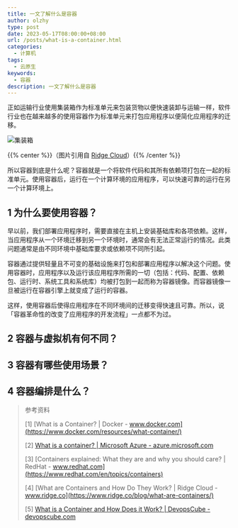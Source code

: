 ```yaml
---
title: 一文了解什么是容器
author: olzhy
type: post
date: 2023-05-17T08:00:00+08:00
url: /posts/what-is-a-container.html
categories:
  - 计算机
tags:
  - 云原生
keywords:
  - 容器
description: 一文了解什么是容器
---
```


正如运输行业使用集装箱作为标准单元来包装货物以便快速装卸与运输一样，软件行业也在越来越多的使用容器作为标准单元来打包应用程序以便简化应用程序的迁移。

![集装箱](https://olzhy.github.io/static/images/uploads/2023/05/physical-containers.jpg#center)

{{% center %}}（图片引用自 [Ridge Cloud](https://www.ridge.co/blog/what-are-containers/)）{{% /center %}}

所以容器到底是什么呢？容器就是一个将软件代码和其所有依赖项打包在一起的标准单元。使用容器后，运行在一个计算环境的应用程序，可以快速可靠的运行在另一个计算环境上。

## 1 为什么要使用容器？

早以前，我们部署应用程序时，需要直接在主机上安装基础库和各项依赖。这样，当应用程序从一个环境迁移到另一个环境时，通常会有无法正常运行的情况。此类问题通常是由不同环境中基础库要求或依赖项不同所引起。

容器通过提供轻量且不可变的基础设施来打包和部署应用程序以解决这个问题。使用容器时，应用程序以及运行该应用程序所需的一切（包括：代码、配置、依赖包、运行时、系统工具和系统库）均被打包到一起而称为容器镜像。而容器镜像一旦被运行在容器引擎上就变成了运行的容器。

这样，使用容器后使得应用程序在不同环境间的迁移变得快速且可靠。所以，说「容器革命性的改变了应用程序的开发流程」一点都不为过。

## 2 容器与虚拟机有何不同？

## 3 容器有哪些使用场景？

## 4 容器编排是什么？

> 参考资料
>
> [1] [What is a Container? | Docker - www.docker.com](https://www.docker.com/resources/what-container/)
>
> [2] [What is a container? | Microsoft Azure - azure.microsoft.com](https://azure.microsoft.com/en-us/resources/cloud-computing-dictionary/what-is-a-container)
>
> [3] [Containers explained: What they are and why you should care? | RedHat - www.redhat.com](https://www.redhat.com/en/topics/containers)
>
> [4] [What are Containers and How Do They Work? | Ridge Cloud - www.ridge.co](https://www.ridge.co/blog/what-are-containers/)
>
> [5] [What is a Container and How Does it Work? | DevopsCube - devopscube.com](https://devopscube.com/what-is-a-container-and-how-does-it-work/)
